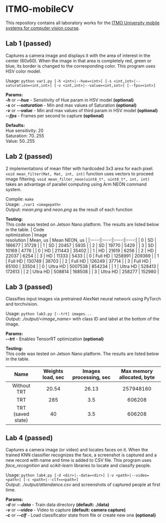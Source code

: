 # ITMO-mobileCV
This repository contains all laboratory works for the [ITMO University mobile systems for computer vision course](https://github.com/zeanfa/mobileCV).

## Lab 1 (passed)
Captures a camera image and displays it with the area of interest in the center (60x60). 
When the image in that area is completely red, green or blue, its border is changed to the corresponding color.
This program uses HSV color model.

Usage: `python var1.py [-h <int>|--hue=<int>] [-s <int,int>|--saturation=<int,int>] [-v <int,int>|--value=<int,int>] [--fps=<int>]`

**Params:**<br>
***-h*** or ***--hue*** - Sensitivity of Hue param in HSV model **(optional)**<br>
***-s*** or ***--saturation*** - Min and max values of Saturation **(optional)**<br>
***-v*** or ***--value*** - Min and max values of third param in HSV model **(optional)**<br>
***--fps*** - Frames per second to capture **(optional)**

**Defaults:**<br>
Hue sensitivity: 20<br>
Saturation: 70..255<br>
Value: 50..255

## Lab 2 (passed)
2 implementations of mean filter with hardcoded 3x3 area for each pixel. `void mean_filter(Mat, Mat, int, int)` function uses vectors to proceed image filtering. `void mean_filter_neon(uint8_t*, uint8_t*, int, int)` takes an advantage of parallel computing using Arm NEON command system.

Compile: `make`<br>
Usage: `./var1 <imagepath>`<br>
Output: <i>mean.png</i> and <i>neon.png</i> as the result of each function

**Testing:**<br>
This code was tested on Jetson Nano platform. The results are listed below in the table.
| Code<br>optimization | Image<br>resolution |	Mean, us	| Mean NEON, us |
|:----:|:----:|:----:|:----:|
| 0 |	SD | 186677 |	31728 |
| 1 |	SD | 20457 | 5935 |
| 2 |	SD | 19770 | 5429 |
| 3	| SD | 10169 | 4776 |
| 0 | HD | 211443 | 35402 |
| 1 | HD | 21619 | 6256 |
| 2	| HD | 22037 | 6254 |
| 3 | HD | 11333 | 5433 |
| 0 | Full HD | 1258991 | 209369 |
| 1 | Full HD | 130749 | 38703 |
| 2 | Full HD | 126249 | 37714 |
| 3 | Full HD | 65100 | 33504 |
| 0 | Ultra HD | 5007538 | 854234 |
| 1 | Ultra HD | 528413 | 172613 |
| 2 | Ultra HD | 508814 | 168508 |
| 3 | Ultra HD | 258277 | 152980 |

## Lab 3 (passed)
Classifies input images via pretrained AlexNet neural network using PyTorch and torchvision.

Usage: `python lab3.py [--trt] images...`<br>
Output: <i>./output/<image_name></i> with class ID and label at the bottom of the image.

**Params:**<br>
***--trt*** - Enables TensorRT optimization **(optional)**

**Testing:**<br>
This code was tested on Jetson Nano platform. The results are listed below in the table.

| Name | Weights load, sec |	Images processing, sec	| Max memory allocated, byte |
|:----:|:----:|:----:|:----:|
| Without TRT |	20.54 | 26.13 |	257948160 |
| TRT |	285 | 3.5 |	606208 |
| TRT (saved state) |	40 | 3.5 |	606208 |

## Lab 4 (passed)
Captures a camera image (or video) and locates faces on it. 
When the trained KNN classifier recognizes the face, a screenshot is captured and a new record with name and time is added to CSV file.
This program uses <i>face_recognition</i> and <i>scikit-learn</i> libraries to locate and classify people.

Usage: `python lab4.py [-d <dir>|--data=<dir>] [-v <path>|--video=<path>] [-c <path>|--clf==<path>]`<br>
Output: <i>./output/attendance.csv</i> and screenshots of captured people at first time.

**Params:**<br>
***-d*** or ***--data*** - Train data directory **(default: ./data)**<br>
***-v*** or ***--video*** - Video to capture **(default: camera capture)**<br>
***-c*** or ***--clf*** - Load classificator state from file or create new one **(optional)**
